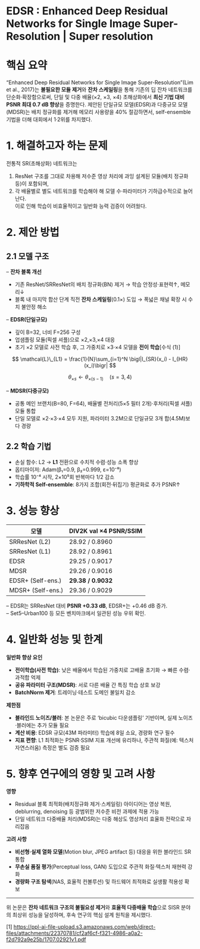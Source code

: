 # EDSR : Enhanced Deep Residual Networks for Single Image Super-Resolution | Super resolution

# 핵심 요약

“Enhanced Deep Residual Networks for Single Image Super-Resolution”(Lim et al., 2017)는 **불필요한 모듈 제거**와 **잔차 스케일링**을 통해 기존의 딥 잔차 네트워크를 단순화·확장함으로써, 단일 및 다중 배율(×2, ×3, ×4) 초해상화에서 **최신 기법 대비 PSNR 최대 0.7 dB 향상**을 증명한다. 제안된 단일규모 모델(EDSR)과 다중규모 모델(MDSR)는 배치 정규화를 제거해 메모리 사용량을 40% 절감하면서, self-ensemble 기법을 더해 대회에서 1·2위를 차지했다.

# 1. 해결하고자 하는 문제

전통적 SR(초해상화) 네트워크는  
1) ResNet 구조를 그대로 차용해 저수준 영상 처리에 과잉 설계된 모듈(배치 정규화 등)이 포함되며,  
2) 각 배율별로 별도 네트워크를 학습해야 해 모델 수·파라미터가 기하급수적으로 늘어난다.  
이로 인해 학습이 비효율적이고 일반화 능력 검증이 어려웠다.

# 2. 제안 방법

## 2.1 모델 구조

– **잔차 블록 개선**  
  - 기존 ResNet/SRResNet의 배치 정규화(BN) 제거 → 학습 안정성·표현력↑, 메모리↓  
  - 블록 내 마지막 합산 단계 직전 **잔차 스케일링**(0.1×) 도입 → 폭넓은 채널 확장 시 수치 불안정 해소  

– **EDSR(단일규모)**  
  - 깊이 B=32, 너비 F=256 구성  
  - 업샘플링 모듈(픽셀 셔플)으로 ×2,×3,×4 대응  
  - 초기 ×2 모델로 사전 학습 후, 그 가중치로 ×3·×4 모델을 **전이 학습**[수식 (1)]

  $$
    \mathcal{L}\_{L1} = \frac{1}{N}\sum_{i=1}^N \bigl|I_{SR}(x_i) - I_{HR}(x_i)\bigr|
  $$

  $$
    \theta_{×s} \leftarrow \theta_{×(s-1)}\quad (s=3,4)
  $$

– **MDSR(다중규모)**  
  - 공통 메인 브랜치(B=80, F=64), 배율별 전처리(5×5 필터 2개)·후처리(픽셀 셔플) 모듈 통합  
  - 단일 모델로 ×2·×3·×4 모두 지원, 파라미터 3.2M으로 단일규모 3개 합(4.5M)보다 경량  

## 2.2 학습 기법

- 손실 함수: L2 → **L1** 전환으로 수치적 수렴·성능 소폭 향상  
- 옵티마이저: Adam(β₁=0.9, β₂=0.999, ε=10⁻⁸)  
- 학습률 10⁻⁴ 시작, 2×10⁵회 반복마다 1/2 감소  
- **기하학적 Self-ensemble**: 8가지 조합(회전·뒤집기) 평균화로 추가 PSNR↑  

# 3. 성능 향상

| 모델               | DIV2K val ×4 PSNR/SSIM |
|--------------------|-------------------------|
| SRResNet (L2)      | 28.92 / 0.8960          |
| SRResNet (L1)      | 28.92 / 0.8961          |
| EDSR               | 29.25 / 0.9017          |
| MDSR               | 29.26 / 0.9016          |
| EDSR+ (Self-ens.)  | **29.38 / 0.9032**      |
| MDSR+ (Self-ens.)  | 29.36 / 0.9029          |

– EDSR는 SRResNet 대비 **PSNR +0.33 dB**, EDSR+는 +0.46 dB 증가.  
– Set5–Urban100 등 모든 벤치마크에서 일관된 성능 우위 확인.

# 4. 일반화 성능 및 한계

**일반화 향상 요인**  
- **전이학습(사전 학습)**: 낮은 배율에서 학습된 가중치로 고배율 초기화 → 빠른 수렴·과적합 억제  
- **공유 파라미터 구조(MDSR)**: 서로 다른 배율 간 특징 학습 상호 보강  
- **BatchNorm 제거**: 트레이닝·테스트 도메인 불일치 감소

**제한점**  
- **블라인드 노이즈/블러**: 본 논문은 주로 ‘bicubic 다운샘플링’ 기반이며, 실제 노이즈·블러에는 추가 모듈 필요  
- **계산 비용**: EDSR 규모(43M 파라미터) 학습에 8일 소요, 경량화 연구 필수  
- **지표 편향**: L1 최적화는 PSNR·SSIM 지표 개선에 유리하나, 주관적 화질(예: 텍스처 자연스러움) 측정은 별도 검증 필요

# 5. 향후 연구에의 영향 및 고려 사항

**영향**  
- Residual 블록 최적화(배치정규화 제거·스케일링) 아이디어는 영상 복원, deblurring, denoising 등 광범위한 저수준 비전 과제에 적용 가능  
- 단일 네트워크 다중배율 처리(MDSR)는 다중 해상도 영상처리 효율화 전략으로 자리잡음  

**고려 사항**  
- **비선형·실제 열화 모델**(Motion blur, JPEG artifact 등) 대응을 위한 블라인드 SR 통합  
- **무손실 품질 평가**(Perceptual loss, GAN) 도입으로 주관적 화질·텍스처 재현력 강화  
- **경량화 구조 탐색**(NAS, 효율적 컨볼루션) 및 하드웨어 최적화로 실생활 적용성 확보  

---  
위 논문은 **잔차 네트워크 구조의 불필요성 제거**와 **효율적 다중배율 학습**으로 SISR 분야의 최상위 성능을 달성하며, 후속 연구의 핵심 설계 원칙을 제시했다.

[1] https://ppl-ai-file-upload.s3.amazonaws.com/web/direct-files/attachments/22370781/cf2af6cf-f321-4986-a0a2-f2d792a9e25b/1707.02921v1.pdf
